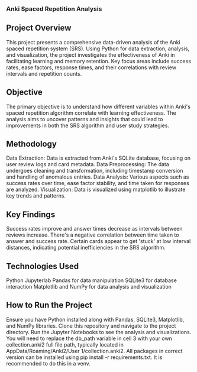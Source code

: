### Anki Spaced Repetition Analysis

## Project Overview

This project presents a comprehensive data-driven analysis of the Anki spaced repetition system (SRS). Using Python for data extraction, analysis, and visualization, the project investigates the effectiveness of Anki in facilitating learning and memory retention. Key focus areas include success rates, ease factors, response times, and their correlations with review intervals and repetition counts.

## Objective

The primary objective is to understand how different variables within Anki's spaced repetition algorithm correlate with learning effectiveness. The analysis aims to uncover patterns and insights that could lead to improvements in both the SRS algorithm and user study strategies.

## Methodology

Data Extraction: Data is extracted from Anki's SQLite database, focusing on user review logs and card metadata.
Data Preprocessing: The data undergoes cleaning and transformation, including timestamp conversion and handling of anomalous entries.
Data Analysis: Various aspects such as success rates over time, ease factor stability, and time taken for responses are analyzed.
Visualization: Data is visualized using matplotlib to illustrate key trends and patterns.

## Key Findings

Success rates improve and answer times decrease as intervals between reviews increase.
There's a negative correlation between time taken to answer and success rate.
Certain cards appear to get 'stuck' at low interval distances, indicating potential inefficiencies in the SRS algorithm.

## Technologies Used
Python
Jupyterlab
Pandas for data manipulation
SQLite3 for database interaction
Matplotlib and NumPy for data analysis and visualization

## How to Run the Project
Ensure you have Python installed along with Pandas, SQLite3, Matplotlib, and NumPy libraries. Clone this repository and navigate to the project directory. Run the Jupyter Notebooks to see the analysis and visualizations. You will need to replace the db_path variable in cell 3 with your own collection.anki2 full file path, typically located in AppData/Roaming/Anki2/User 1/collection.anki2.
All packages in correct version can be installed using pip install -r requirements.txt. It is recommended to do this in a venv.